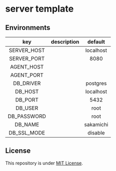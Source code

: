 # server template

## Environments

| key | description | default |
| :---: | :---: | :---: |
| SERVER_HOST |  | localhost |
| SERVER_PORT |  | 8080 |
| AGENT_HOST |  |  |
| AGENT_PORT |  |  |
| DB_DRIVER |  | postgres |
| DB_HOST |  | localhost |
| DB_PORT |  | 5432 |
| DB_USER |  | root |
| DB_PASSWORD |  | root |
| DB_NAME |  | sakamichi |
| DB_SSL_MODE |  | disable |

## License

This repository is under [MIT License](./LICENSE).
